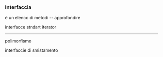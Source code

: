 ### Interfaccia
è un elenco di metodi -- approfondire

interfacce stndart
iterator

------------

polimorfismo


interfaccie di smistamento
